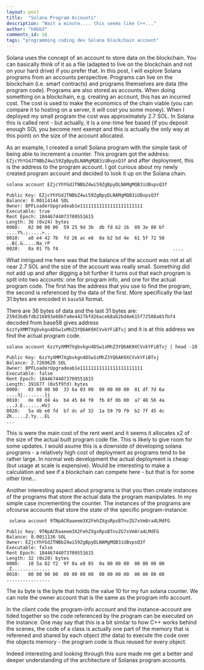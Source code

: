 ```yaml
---
layout: post
title:  "Solana Program Accounts"
description: "Wait a minute.... this seems like C++..."
author: "h0bb3"
comments_id: 16
tags: "programming coding dev Solana blockchain account"
---
```


Solana uses the concept of an account to store data on the blockchain. You can basically think of it as a file (adapted to live on the blockchain and not on your hard drive) if you prefer that. In this post, I will explore Solana programs from an accounts perspective. Programs can live on the blockchain (i.e. smart contracts) and programs themselves are data (the program code). Programs are also stored as accounts. When doing something on a blockchain, e.g. creating an account, this has an incurred cost. The cost is used to make the economics of the chain viable (you can compare it to hosting on a server, it will cost you some money). When I deployed my small program the cost was approximately 2.7 SOL. In Solana this is called rent - but actually, it is a one-time fee based (if you deposit enough SOL you become rent exempt and this is actually the only way at this point) on the size of the account allocated.

As an example, I created a small Solana program with the simple task of being able to increment a counter. This program got the address: `EZjcYhYGdJTNBbZ4wi59ZgBpyDLNAMgMQB3iUBvpsQ3f` and after deployment, this is the address to the program account. I got curious about my newly created program account and decided to look it up on the Solana chain.

```
solana account EZjcYhYGdJTNBbZ4wi59ZgBpyDLNAMgMQB3iUBvpsQ3f

Public Key: EZjcYhYGdJTNBbZ4wi59ZgBpyDLNAMgMQB3iUBvpsQ3f
Balance: 0.00114144 SOL
Owner: BPFLoaderUpgradeab1e11111111111111111111111
Executable: true
Rent Epoch: 18446744073709551615
Length: 36 (0x24) bytes
0000:   02 00 00 00  59 25 9d 3b  db fd b2 16  89 3e 88 bf   ....Y%.;.....>..
0010:   a0 e4 42 7b  fd 26 ac e6  8a b2 bd 4e  61 5f 72 50   ..B{.&.....Na_rP
0020:   8a 01 fb f4                                          ....
```

What intrigued me here was that the balance of the account was not at all near 2.7 SOL and the size of the account was really small. Something did not add up and after digging a bit further it turns out that each program is split into two accounts: one for program info, and one for the actual program code. The first has the address that you use to find the program, the second is referenced by the data of the first. More specifically the last 31 bytes are encoded in `base58` format. 

There are 36 bytes of data and the last 31 bytes are: `259d3bdbfdb216893e88bfa0e4427bfd26ace68ab2bd4e615f72508a01fbf4` decoded from base58 gives address `6zzYyXMM7Xgbvkgn4DSw1xMhZ3YQ6AK9XCVvkYFiBTvj` and it is at this address we find the actual program code.

```
solana account 6zzYyXMM7Xgbvkgn4DSw1xMhZ3YQ6AK9XCVvkYFiBTvj | head -10

Public Key: 6zzYyXMM7Xgbvkgn4DSw1xMhZ3YQ6AK9XCVvkYFiBTvj
Balance: 2.7269628 SOL
Owner: BPFLoaderUpgradeab1e11111111111111111111111
Executable: false
Rent Epoch: 18446744073709551615
Length: 391677 (0x5f9fd) bytes
0000:   03 00 00 00  33 6a 03 00  00 00 00 00  01 df 7d 6a   ....3j........}j
0010:   de 08 d4 4a  b4 45 84 f0  fb 8f 0b 00  a7 48 56 4a   ...J.E.......HVJ
0020:   5a 4b e0 fd  b7 dc af 32  1a 59 79 f9  b2 7f 45 4c   ZK.....2.Yy...EL
...
```

This is were the main cost of the rent went and it seems it allocates x2 of the size of the actual built program code file. This is likely to give room for some updates. I would asume this is a downside of developing solana programs - a relatively high cost of deployment as programs tend to be rather large. In normal web development the actual deployment is cheap (but usage at scale is expensive). Would be interesting to make a calculation and see if a blockchain can compete here - but that is for some other time...

Another interesting aspect about programs is that you then create instances of the programs that store the actual data the program manipulates. In my simple case incrementing the counter. The instances of the programs are ofcourse accounts that store the state of the specific program-instance:

```
 solana account 9TNpACRaaeem3X2FehZXgsRpsBTnvZG7xVm8ra4LMdFG

Public Key: 9TNpACRaaeem3X2FehZXgsRpsBTnvZG7xVm8ra4LMdFG
Balance: 0.0011136 SOL
Owner: EZjcYhYGdJTNBbZ4wi59ZgBpyDLNAMgMQB3iUBvpsQ3f
Executable: false
Rent Epoch: 18446744073709551615
Length: 32 (0x20) bytes
0000:   10 5a 82 f2  9f 0a e8 85  0a 00 00 00  00 00 00 00   .Z..............
0010:   00 00 00 00  00 00 00 00  00 00 00 00  00 00 00 00   ................
```

The `0a` byte is the byte that holds the value 10 for my fun solana counter. We can note the owner account that is the same as the program info account.

In the client code the program-info account and the instance-account are tided together so the code referenced by the program can be executed on the instance. One may say that this is a bit similar to how C++ works behind the scenes, the code of a class is actually one part of the memory that is referened and shared by each object (the data) to execute the code over the objects memory - the program code is thus reused for every object.

Indeed interesting and looking through this sure made me get a better and deeper understanding of the architecture of Solanas program accounts.
